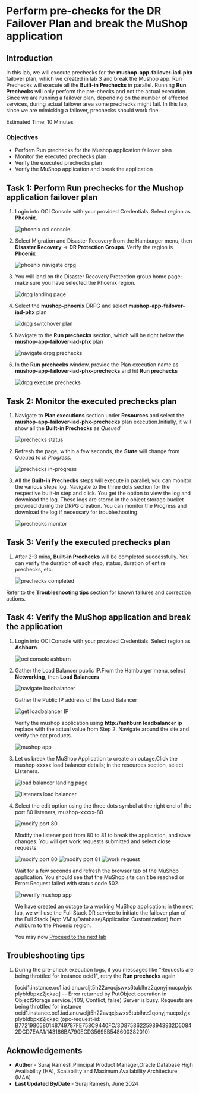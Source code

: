 # Perform pre-checks for the DR Failover Plan and break the MuShop application

## Introduction

In this lab, we will execute prechecks for the **mushop-app-failover-iad-phx** failover plan, which we created in lab 3 and break the Mushop app. Run Prechecks will execute all the **Built-in Prechecks** in parallel. Running **Run Prechecks** will only perform the pre-checks and not the actual execution. Since we are running a failover plan, depending on the number of affected services, during actual failover area some prechecks might fail. In this lab, since we are mimicking a failover, prechecks should work fine. 

Estimated Time: 10 Minutes

### Objectives

- Perform Run prechecks for the Mushop application failover plan
- Monitor the executed prechecks plan
- Verify the executed prechecks plan
- Verify the MuShop application and break the application

## Task 1: Perform Run prechecks for the Mushop application failover plan

1.  Login into OCI Console with your provided Credentials. Select region as **Pheonix**.

    ![phoenix oci console](./images/phoenix-region-new.png)

2.  Select Migration and Disaster Recovery from the Hamburger menu, then **Disaster Recovery** -> **DR Protection Groups**. Verify the region is **Phoenix**

    ![phoenix navigate drpg](./images/phoenix-drpgpage-new.png)

3.  You will land on the Disaster Recovery Protection group home page; make sure you have selected the Phoenix region.

    ![drpg landing page](./images/drpg-status-phoenix-new.png)

4.  Select the **mushop-phoenix** DRPG and select **mushop-app-failover-iad-phx** plan

    ![drpg switchover plan](./images/phoenix-fodrplan-created-new.png)

5.  Navigate to the **Run prechecks** section, which will be right below the **mushop-app-failover-iad-phx** plan

    ![navigate drpg prechecks](./images/phoenix-forun-prechecks-new.png)

6.  In the **Run prechecks** window, provide the Plan execution name as **mushop-app-failover-iad-phx-prechecks** and hit **Run prechecks**

    ![drpg execute prechecks](./images/phoenix-foexecute-prechecks-new.png)

## Task 2: Monitor the executed prechecks plan

1.  Navigate to **Plan executions** section under **Resources** and select the **mushop-app-failover-iad-phx-prechecks** plan execution.Initially, it will show all the **Built-in Prechecks** as *Queued*

    ![prechecks status](./images/phoenix-foexecute-queued-new.png)

2.  Refresh the page; within a few seconds, the **State** will change from *Queued* to *In Progress*.

    ![prechecks in-progress](./images/phoenix-foexecute-inprogress-new.png)

3.  All the **Built-in Prechecks**  steps will execute in parallel; you can monitor the various steps log. Navigate to the three dots section for the respective built-in step and click. You get the option to view the log and download the log. These logs are stored in the object storage bucket provided during the DRPG creation. You can monitor the Progress and download the log if necessary for troubleshooting.

    ![prechecks monitor](./images/phoenix-foexecute-monitor-new.png)

## Task 3: Verify the executed prechecks plan

1. After 2-3 mins, **Built-in Prechecks**  will be completed successfully. You can verify the duration of each step, status, duration of entire prechecks, etc.

    ![prechecks completed](./images/phoenix-foexecute-done-new.png)

Refer to the **Troubleshooting tips** section for known failures and correction actions.

## Task 4: Verify the MuShop application and break the application

1.  Login into OCI Console with your provided Credentials. Select region as **Ashburn**.

    ![oci console ashburn](./images/ashburn-region-new.png)
  
2.  Gather the Load Balancer public IP.From the Hamburger menu, select **Networking**, then **Load Balancers**
  
    ![navigate loadbalancer](./images/ashburn-loadbalancer-navigate-new.png)

    Gather the Public IP address of the Load Balancer

     ![get loadbalancer IP](./images/ashburn-loadbalancer-ip-new.png)

    Verify the mushop application using **http://ashburn loadbalancer ip**
    replace with the actual value from Step 2. Navigate around the site and verify the cat products.

    ![mushop app](./images/mushop-app-new.png)

3.  Let us break the MuShop Application to create an outage.Click the mushop-xxxxx load balancer details; in the resources section, select Listeners.

    ![load balancer landing page](./images/loadbalancer-ash-new.png)

    ![listeners load balancer](./images/loadbalancer-listeners-new.png)

4.  Select the edit option using the three dots symbol at the right end of the port 80 listeners, mushop-xxxxx-80

    ![modify port 80](./images/port80-edit-new.png)

    Modify the listener port from 80 to 81 to break the application, and save changes. You will get work requests submitted and select close requests.

    ![modify port 80](./images/port80-edit1-new.png)
    ![modify port 81](./images/port81-edit-new.png)
    ![work request](./images/workrequest-listener-new.png)

    Wait for a few seconds and refresh the browser tab of the MuShop application. You should see that the MuShop site can't be reached or Error: Request failed with status code 502. 

    ![reverify mushop app](./images/mushop-broken-new.png)

    We have created an outage to a working MuShop application; in the next lab, we will use the Full Stack DR service to initiate the  failover plan of the Full Stack (App VM's/Database/Application Customization) from Ashburn to the Phoenix region.

    You may now [Proceed to the next lab](#next)

## Troubleshooting tips

1.  During the pre-check execution logs, if you messages like "Requests are being throttled for instance ocid1", retry the **Run prechecks** again

    [ocid1.instance.oc1.iad.anuwcljt5h22avqcjswxs6tublhrz2qonyjmucpxlyjxplybldbpxz2jqkaq] -- Error returned by PutObject operation in ObjectStorage service.(409, Conflict, false) Server is busy. Requests are being throttled for instance ocid1.instance.oc1.iad.anuwcljt5h22avqcjswxs6tublhrz2qonyjmucpxlyjxplybldbpxz2jqkaq (opc-request-id: B7721980580148749787FE758C9440FC/3D8758622598943932D50842DCD7EAA1/143166BA790ECD35695B548600382010)

## Acknowledgements

- **Author** - Suraj Ramesh,Principal Product Manager,Oracle Database High Availability (HA), Scalability and Maximum Availability Architecture (MAA)
- **Last Updated By/Date** - Suraj Ramesh, June 2024
